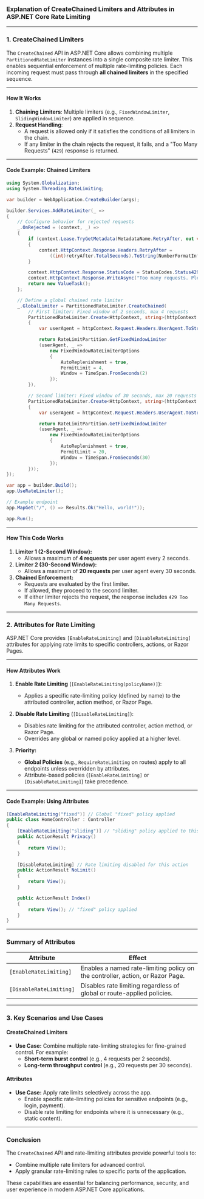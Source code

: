 ### **Explanation of CreateChained Limiters and Attributes in ASP.NET Core Rate Limiting**

---

### **1. CreateChained Limiters**

The `CreateChained` API in ASP.NET Core allows combining multiple `PartitionedRateLimiter` instances into a single composite rate limiter. This enables sequential enforcement of multiple rate-limiting policies. Each incoming request must pass through **all chained limiters** in the specified sequence.

---

#### **How It Works**
1. **Chaining Limiters**: Multiple limiters (e.g., `FixedWindowLimiter`, `SlidingWindowLimiter`) are applied in sequence.
2. **Request Handling**: 
   - A request is allowed only if it satisfies the conditions of all limiters in the chain.
   - If any limiter in the chain rejects the request, it fails, and a "Too Many Requests" (`429`) response is returned.

---

#### **Code Example: Chained Limiters**

```csharp
using System.Globalization;
using System.Threading.RateLimiting;

var builder = WebApplication.CreateBuilder(args);

builder.Services.AddRateLimiter(_ =>
{
    // Configure behavior for rejected requests
    _.OnRejected = (context, _) =>
    {
        if (context.Lease.TryGetMetadata(MetadataName.RetryAfter, out var retryAfter))
        {
            context.HttpContext.Response.Headers.RetryAfter =
                ((int)retryAfter.TotalSeconds).ToString(NumberFormatInfo.InvariantInfo);
        }

        context.HttpContext.Response.StatusCode = StatusCodes.Status429TooManyRequests;
        context.HttpContext.Response.WriteAsync("Too many requests. Please try again later.");
        return new ValueTask();
    };

    // Define a global chained rate limiter
    _.GlobalLimiter = PartitionedRateLimiter.CreateChained(
        // First limiter: Fixed window of 2 seconds, max 4 requests
        PartitionedRateLimiter.Create<HttpContext, string>(httpContext =>
        {
            var userAgent = httpContext.Request.Headers.UserAgent.ToString();

            return RateLimitPartition.GetFixedWindowLimiter
            (userAgent, _ =>
                new FixedWindowRateLimiterOptions
                {
                    AutoReplenishment = true,
                    PermitLimit = 4,
                    Window = TimeSpan.FromSeconds(2)
                });
        }),

        // Second limiter: Fixed window of 30 seconds, max 20 requests
        PartitionedRateLimiter.Create<HttpContext, string>(httpContext =>
        {
            var userAgent = httpContext.Request.Headers.UserAgent.ToString();

            return RateLimitPartition.GetFixedWindowLimiter
            (userAgent, _ =>
                new FixedWindowRateLimiterOptions
                {
                    AutoReplenishment = true,
                    PermitLimit = 20,
                    Window = TimeSpan.FromSeconds(30)
                });
        }));
});

var app = builder.Build();
app.UseRateLimiter();

// Example endpoint
app.MapGet("/", () => Results.Ok("Hello, world!"));

app.Run();
```

---

#### **How This Code Works**
1. **Limiter 1 (2-Second Window):**
   - Allows a maximum of **4 requests** per user agent every 2 seconds.
2. **Limiter 2 (30-Second Window):**
   - Allows a maximum of **20 requests** per user agent every 30 seconds.
3. **Chained Enforcement:**
   - Requests are evaluated by the first limiter.
   - If allowed, they proceed to the second limiter.
   - If either limiter rejects the request, the response includes `429 Too Many Requests`.

---

### **2. Attributes for Rate Limiting**
ASP.NET Core provides `[EnableRateLimiting]` and `[DisableRateLimiting]` attributes for applying rate limits to specific controllers, actions, or Razor Pages.

---

#### **How Attributes Work**

1. **Enable Rate Limiting** (`[EnableRateLimiting(policyName)]`):
   - Applies a specific rate-limiting policy (defined by name) to the attributed controller, action method, or Razor Page.

2. **Disable Rate Limiting** (`[DisableRateLimiting]`):
   - Disables rate limiting for the attributed controller, action method, or Razor Page.
   - Overrides any global or named policy applied at a higher level.

3. **Priority:**
   - **Global Policies** (e.g., `RequireRateLimiting` on routes) apply to all endpoints unless overridden by attributes.
   - Attribute-based policies (`[EnableRateLimiting]` or `[DisableRateLimiting]`) take precedence.

---

#### **Code Example: Using Attributes**

```csharp
[EnableRateLimiting("fixed")] // Global "fixed" policy applied
public class HomeController : Controller
{
    [EnableRateLimiting("sliding")] // "sliding" policy applied to this action
    public ActionResult Privacy()
    {
        return View();
    }

    [DisableRateLimiting] // Rate limiting disabled for this action
    public ActionResult NoLimit()
    {
        return View();
    }

    public ActionResult Index()
    {
        return View(); // "fixed" policy applied
    }
}
```

---

### **Summary of Attributes**

| **Attribute**            | **Effect**                                                                                     |
|--------------------------|-----------------------------------------------------------------------------------------------|
| `[EnableRateLimiting]`   | Enables a named rate-limiting policy on the controller, action, or Razor Page.                 |
| `[DisableRateLimiting]`  | Disables rate limiting regardless of global or route-applied policies.                        |

---

### **3. Key Scenarios and Use Cases**

#### **CreateChained Limiters**
- **Use Case:** Combine multiple rate-limiting strategies for fine-grained control. For example:
  - **Short-term burst control** (e.g., 4 requests per 2 seconds).
  - **Long-term throughput control** (e.g., 20 requests per 30 seconds).

#### **Attributes**
- **Use Case:** Apply rate limits selectively across the app.
  - Enable specific rate-limiting policies for sensitive endpoints (e.g., login, payment).
  - Disable rate limiting for endpoints where it is unnecessary (e.g., static content).

--- 

### **Conclusion**

The `CreateChained` API and rate-limiting attributes provide powerful tools to:
- Combine multiple rate limiters for advanced control.
- Apply granular rate-limiting rules to specific parts of the application. 

These capabilities are essential for balancing performance, security, and user experience in modern ASP.NET Core applications.